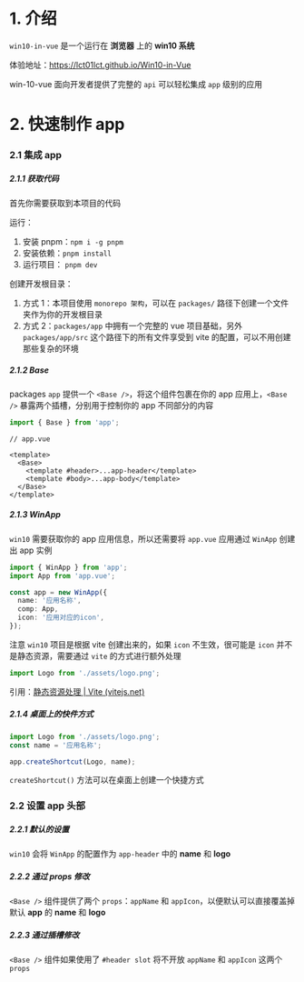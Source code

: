 # 1. 介绍

`win10-in-vue` 是一个运行在 **浏览器** 上的 **win10 系统**

体验地址：https://lct01lct.github.io/Win10-in-Vue

win-10-vue 面向开发者提供了完整的 `api` 可以轻松集成 `app` 级别的应用

# 2. 快速制作 app

### 2.1 集成 app

##### 2.1.1 获取代码

首先你需要获取到本项目的代码

运行：

1. 安装 pnpm：`npm i -g pnpm`
2. 安装依赖：`pnpm install`
3. 运行项目： `pnpm dev`

创建开发根目录：

1. 方式 1：本项目使用 `monorepo 架构`，可以在 `packages/` 路径下创建一个文件夹作为你的开发根目录
2. 方式 2：`packages/app` 中拥有一个完整的 vue 项目基础，另外 `packages/app/src` 这个路径下的所有文件享受到 vite 的配置，可以不用创建那些复杂的环境

##### 2.1.2 Base

packages `app` 提供一个 `<Base />`，将这个组件包裹在你的 app 应用上，`<Base />` 暴露两个插槽，分别用于控制你的 app 不同部分的内容

```ts
import { Base } from 'app';
```

```vue
// app.vue

<template>
  <Base>
    <template #header>...app-header</template>
    <template #body>...app-body</template>
  </Base>
</template>
```

##### 2.1.3 WinApp

`win10` 需要获取你的 app 应用信息，所以还需要将 `app.vue` 应用通过 `WinApp` 创建出 app 实例

```ts
import { WinApp } from 'app';
import App from 'app.vue';

const app = new WinApp({
  name: '应用名称',
  comp: App,
  icon: '应用对应的icon',
});
```

注意 `win10` 项目是根据 vite 创建出来的，如果 `icon` 不生效，很可能是 `icon` 并不是静态资源，需要通过 `vite` 的方式进行额外处理

```ts
import Logo from './assets/logo.png';
```

引用：[静态资源处理 | Vite (vitejs.net)](https://www.vitejs.net/guide/assets.html)

##### 2.1.4 桌面上的快件方式

```ts
import Logo from './assets/logo.png';
const name = '应用名称';

app.createShortcut(Logo, name);
```

`createShortcut()` 方法可以在桌面上创建一个快捷方式

### 2.2 设置 app 头部

##### 2.2.1 默认的设置

`win10` 会将 `WinApp` 的配置作为 `app-header` 中的 **name** 和 **logo**

##### 2.2.2 通过 props 修改

`<Base />` 组件提供了两个 `props`：`appName` 和 `appIcon`，以便默认可以直接覆盖掉默认 **app** 的 **name** 和 **logo**

##### 2.2.3 通过插槽修改

`<Base />` 组件如果使用了 `#header slot` 将不开放 `appName` 和 `appIcon` 这两个 `props`
